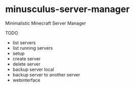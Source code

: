 # minusculus-server-manager
Minimalistic Minecraft Server Manager

TODO
- list servers
- list running servers
- setup
- create server
- delete server
- backup server local
- backup server to another server
- webinterface
